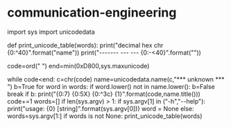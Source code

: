# communication-engineering
import sys
import unicodedata

def print_unicode_table(words):
  print("decimal hex chr {0:^40}".format("name"))
  print("------- --- --- {0:-<40}".format(""))

  code=ord(" ")
  end=min(0xD800,sys.maxunicode)

  while code<end:
    c=chr(code)
    name=unicodedata.name(c,"*** unknown *** ")
   b=True
        for word in words:
            if word.lower() not in name.lower():
                b=False
                break
        if b:
            print("{0:7} {0:5X} {0:^3c} {1}".format(code,name.title()))
        code+=1
words=[]
if len(sys.argv) > 1:
    if sys.argv[1] in ("-h","--help"):
        print("usage: {0} [string]".format(sys.argv[0]))
        word = None
    else:
      words=sys.argv[1:]
if words is not None:
  print_unicode_table(words)
